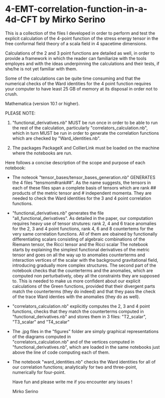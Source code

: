 # 4-EMT-correlation-function-in-a-4d-CFT by Mirko Serino

This is a collection of the files I developed in order to perform and test the explicit calculation of the 4-point function
of the stress energy tensor in the free conformal field theory of a scala field in 4 spacetime dimensions.

Calculations of the 2 and 3 point functions are detailed as well, in order to provide a framework in which the reader can 
familiarize with the tools employes and with the ideas underpinning the calculations and their tests, if she/he is not yet 
familiar with them.

Some of the calculations can be quite time consuming and that the numerical checks of the Ward identities for 
the 4 point function requires your computer to have least 25 GB of memory at its disposal in order not to crush.

Mathematica (version 10.1 or higher).

PLEASE NOTE: 

1) "functional_derivatives.nb" MUST be run once in order to be able to run the rest of the calculation, 
particularly "correlators_calculation.nb", which in turn MUST be run in order to generate the correlation functions which are 
checked by "Ward_identities.nb".

2) The packages PackageX and CollierLink must be loaded on the machine where the notebooks are run. 

Here follows a concise description of the scope and purpose of each notebook: 

- The noteook "tensor_bases/tensor_bases_generation.nb" GENERATES the 4 files "tensmom#rank##". 
  As the name suggests, the tensors in each of these files 
  span a complete basis of tensors which are rank ## products of the metric tensor and # independent momenta. They are 
  needed to check the Ward identities for the 3 and 4 point correlation functions.
    
- "functional_derivatives.nb" generates the file "all_functional_derivatives". 
   As detailed in the paper, our computation requires heavy use of tensor strutures: rank 2, 4 and 6 trace anomalies
   for the 2, 3 and 4 point functions, rank 4, 6 and 8 countertems for the very same correlation functions. 
   All of them are obained by functionally differentiating scalars consisting of algebraic 
   combinations of the Riemann tensor, the Ricci tensor and the Ricci scalar
   The notebook starts by explaining the simplest functional derivatives of the metric tensor and goes on all the way up
   to anomalies counterterms and interaction vertices of the scalar with the background gravitational field, 
   introducing gradually more complex structures. 
   The second part of the notebook checks that the counterterms and the anomalies, which are computed non 
   perturbatively, obey all the constraints they are supposed to. This is needed to make us more confident about our 
   explicit calculations of the Green functions, provided that their divergent parts match the counterterms (they do indeed) 
   and that they pass the check of the trace Ward identies with the anomalies (they do as well).     

- "correlators_calculation.nb" explicitly computes the 2, 3 and 4 point functions, checks that they match the counterterms 
  computed in "functional_derivatives.nb" and stores them in 3 files: "T2_scalar", "T3_scalar" and "T4_scalar"

- The .jpg files in the "figures" folder are simply graphical representations of the diagrams computed in    
  "correlators_calculation.nb" and of the vertices computed in "functional_derivatives.nb", 
  which are loaded in the same notebooks just above the line of code computing each of them.
     
- The notebook "ward_identities.nb" checks the Ward identities for all of our 
  correlation functions; analytically for two and three-point, numerically for four-point.
  
  Have fun and please write me if you encounter any issues !
  
  Mirko Serino
